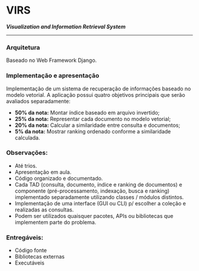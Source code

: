 VIRS
===
**_Visualization and Information Retrieval System_**

---

### Arquitetura

Baseado no Web Framework Django.


### Implementação e apresentação

Implementação de um sistema de recuperação de informações baseado no modelo vetorial. A aplicação possui quatro objetivos principais que serão avaliados separadamente:

- **50% da nota:** Montar índice baseado em arquivo invertido;
- **25% da nota:** Representar cada documento no modelo vetorial;
- **20% da nota:** Calcular a similaridade entre consulta e documentos;
- **5% da nota:** Mostrar ranking ordenado conforme a similaridade calculada.

### Observações:

- Até trios.
- Apresentação em aula.
- Código organizado e documentado.
- Cada TAD (consulta, documento, índice e ranking de documentos) e componente (pré-processamento, indexação, busca e ranking) implementado separadamente utilizando classes / módulos distintos.
- Implementação de uma interface (GUI ou CLI) p/ escolher a coleção e realizadas as consultas.
- Podem ser utilizados quaisquer pacotes, APIs ou bibliotecas que implementem parte do problema.

### Entregáveis:

- Código fonte
- Bibliotecas externas
- Executáveis
